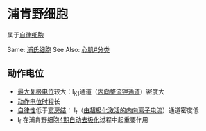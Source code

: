 # 浦肯野细胞

属于[自律细胞](自律细胞.md)

Same: [浦氏细胞](浦氏细胞.md)
See Also: [心肌#分类](心肌.md#分类)

## 动作电位 

- [最大复极电位](最大复极电位.md)较大：I<sub>K1</sub>通道（[内向整流钾通道](内向整流钾通道.md)）密度大
- [动作电位时程](动作电位时程.md)长
- [自律性](自律性.md)低于[窦房结](窦房结.md)： I<sub>f</sub>（[由超极化激活的内向离子电流](由超极化激活的内向离子电流.md)）通道密度低
- I<sub>f</sub> 在浦肯野细胞[4期自动去极化](4期自动去极化.md)过程中起重要作用
